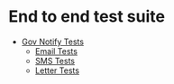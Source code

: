 # End to end test suite

* [Gov Notify Tests](gov_notify/index.md)
  * [Email Tests](gov_notify/email.md)
  * [SMS Tests](gov_notify/sms.md)
  * [Letter Tests](gov_notify/letter.md)
